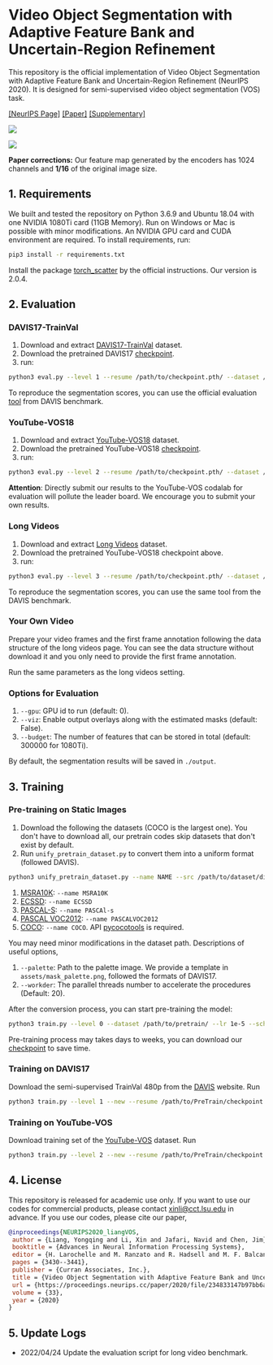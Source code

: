
# Video Object Segmentation with Adaptive Feature Bank and Uncertain-Region Refinement

This repository is the official implementation of Video Object Segmentation with Adaptive Feature Bank and Uncertain-Region Refinement (NeurIPS 2020).
It is designed for semi-supervised video object segmentation (VOS) task. 

[\[NeurIPS Page\]](https://proceedings.neurips.cc//paper_files/paper/2020/hash/234833147b97bb6aed53a8f4f1c7a7d8-Abstract.html)
[\[Paper\]](https://proceedings.neurips.cc/paper/2020/file/234833147b97bb6aed53a8f4f1c7a7d8-Paper.pdf)
[\[Supplementary\]](https://proceedings.neurips.cc/paper/2020/file/234833147b97bb6aed53a8f4f1c7a7d8-Supplemental.zip)

![](assets/afb-urr-compressed.gif)

![](assets/pipeline.png)

**Paper corrections:** Our feature map generated by the encoders has 1024 channels and **1/16** of the original image size.


## 1. Requirements

We built and tested the repository on Python 3.6.9 and Ubuntu 18.04 with one NVIDIA 1080Ti card (11GB Memory).
Run on Windows or Mac is possible with minor modifications. 
An NVIDIA GPU card and CUDA environment are required.
To install requirements, run:
```bash
pip3 install -r requirements.txt
```

Install the package [torch_scatter](https://github.com/rusty1s/pytorch_scatter) by the official instructions. Our version is 2.0.4.

## 2. Evaluation

### DAVIS17-TrainVal
1. Download and extract [DAVIS17-TrainVal](https://data.vision.ee.ethz.ch/csergi/share/davis/DAVIS-2017-trainval-480p.zip) dataset.
2. Download the pretrained DAVIS17 [checkpoint](https://drive.google.com/file/d/1l9TXNV4YQMAxL8RqfL14-qofn_s641Dx/view?usp=sharing).
3. run:
```bash
python3 eval.py --level 1 --resume /path/to/checkpoint.pth/ --dataset /path/to/dir/
```
To reproduce the segmentation scores, you can use the official evaluation [tool](https://davischallenge.org/davis2017/code.html) from DAVIS benchmark.

### YouTube-VOS18
1. Download and extract [YouTube-VOS18](https://competitions.codalab.org/competitions/19544#participate-get_data) dataset.
2. Download the pretrained YouTube-VOS18 [checkpoint](https://drive.google.com/file/d/1l9TXNV4YQMAxL8RqfL14-qofn_s641Dx/view?usp=sharing).
3. run:
```bash
python3 eval.py --level 2 --resume /path/to/checkpoint.pth/ --dataset /path/to/dir/ --update-rate 0.05
```
**Attention**: Directly submit our results to the YouTube-VOS codalab for evaluation will pollute the leader board.
We encourage you to submit your own results.

### Long Videos
1. Download and extract [Long Videos](https://www.kaggle.com/gvclsu/long-videos) dataset.
2. Download the pretrained YouTube-VOS18 checkpoint above.
3. run:
```bash
python3 eval.py --level 3 --resume /path/to/checkpoint.pth/ --dataset /path/to/dir/ --update-rate 0.05
```
To reproduce the segmentation scores, you can use the same tool from the DAVIS benchmark.

### Your Own Video

Prepare your video frames and the first frame annotation following the data structure of the long videos page.
You can see the data structure without download it and you only need to provide the first frame annotation.

Run the same parameters as the long videos setting.

### Options for Evaluation
1. `--gpu`: GPU id to run (default: 0).
2. `--viz`: Enable output overlays along with the estimated masks (default: False).
3. `--budget`: The number of features that can be stored in total (default: 300000 for 1080Ti).

By default, the segmentation results will be saved in `./output`.

## 3. Training

### Pre-training on Static Images

1. Download the following the datasets (COCO is the largest one). You don't have to download all, our pretrain codes skip datasets that don't exist by default.
2. Run `unify_pretrain_dataset.py` to convert them into a uniform format (followed DAVIS).
```bash
python3 unify_pretrain_dataset.py --name NAME --src /path/to/dataset/dir/ --dst /path/to/output
```
1. [MSRA10K](https://mmcheng.net/msra10k/):  `--name MSRA10K`
2. [ECSSD](http://www.cse.cuhk.edu.hk/leojia/projects/hsaliency/dataset.html): `--name ECSSD`
3. [PASCAL-S](http://cbs.ic.gatech.edu/salobj/download/salObj.zip): `--name PASCAl-s`
4. [PASCAL VOC2012](http://host.robots.ox.ac.uk/pascal/VOC/voc2012/): `--name PASCALVOC2012`
5. [COCO](http://cocodataset.org/#download): `--name COCO`.
    API [pycocotools](https://github.com/cocodataset/cocoapi/tree/master/PythonAPI) is required. 

You may need minor modifications in the dataset path. Descriptions of useful options,
1. `--palette`: Path to the palette image. We provide a template in `assets/mask_palette.png`, followed the formats of DAVIS17.
2. `--workder`: The parallel threads number to accelerate the procedures (Default: 20).

After the conversion process, you can start pre-training the model:
```bash
python3 train.py --level 0 --dataset /path/to/pretrain/ --lr 1e-5 --scheduler-step 3 --total-epoch 12 --log
```  
Pre-training process may takes days to weeks, you can download our [checkpoint](https://drive.google.com/file/d/1l9TXNV4YQMAxL8RqfL14-qofn_s641Dx/view?usp=sharing) to save time.

### Training on DAVIS17

Download the semi-supervised TrainVal 480p from the [DAVIS](https://davischallenge.org/davis2017/code.html) website.
Run 
```bash
python3 train.py --level 1 --new --resume /path/to/PreTrain/checkpoint.pth --dataset /path/to/DAVIS17/ --lr 4e-6 --scheduler-step 200 --total-epoch 1000 --log
``` 

### Training on YouTube-VOS
Download training set of the [YouTube-VOS](https://competitions.codalab.org/competitions/19544#participate-get_data) dataset.
Run
```bash
python3 train.py --level 2 --new --resume /path/to/PreTrain/checkpoint.pth --dataset /path/to/YouTubeVOS/train --lr 4e-6 --scheduler-step 30 --total-epoch 150 --log
```

## 4. License

This repository is released for academic use only. If you want to use our codes for commercial products, please contact xinli@cct.lsu.edu in advance.
If you use our codes, please cite our paper,
```bibtex
@inproceedings{NEURIPS2020_liangVOS,
 author = {Liang, Yongqing and Li, Xin and Jafari, Navid and Chen, Jim},
 booktitle = {Advances in Neural Information Processing Systems},
 editor = {H. Larochelle and M. Ranzato and R. Hadsell and M. F. Balcan and H. Lin},
 pages = {3430--3441},
 publisher = {Curran Associates, Inc.},
 title = {Video Object Segmentation with Adaptive Feature Bank and Uncertain-Region Refinement},
 url = {https://proceedings.neurips.cc/paper/2020/file/234833147b97bb6aed53a8f4f1c7a7d8-Paper.pdf},
 volume = {33},
 year = {2020}
}
```

## 5. Update Logs
- 2022/04/24 Update the evaluation script for long video benchmark.

